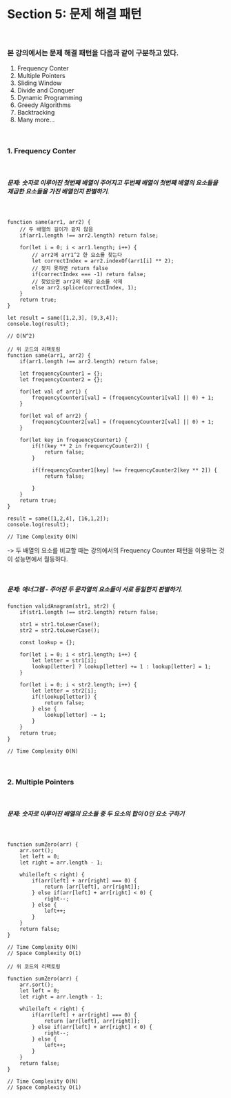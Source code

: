 # Section 5: 문제 해결 패턴

<br>

### 본 강의에서는 문제 해결 패턴을 다음과 같이 구분하고 있다.

1. Frequency Conter
2. Multiple Pointers
3. Sliding Window
4. Divide and Conquer
5. Dynamic Programming
6. Greedy Algorithms
7. Backtracking
8. Many more...

<br>

### 1. Frequency Conter

<br>

##### 문제: 숫자로 이루어진 첫번째 배열이 주어지고 두번째 배열이 첫번째 배열의 요소들을 제곱한 요소들을 가진 배열인지 판별하기.

<br>

```
function same(arr1, arr2) {
    // 두 배열의 길이가 같지 않음
    if(arr1.length !== arr2.length) return false;

    for(let i = 0; i < arr1.length; i++) {
        // arr2에 arr1^2 한 요소를 찾는다
        let correctIndex = arr2.indexOf(arr1[i] ** 2);
        // 찾지 못하면 return false
        if(correctIndex === -1) return false;
        // 찾았으면 arr2의 해당 요소를 삭제
        else arr2.splice(correctIndex, 1);
    }
    return true;
}

let result = same([1,2,3], [9,3,4]);
console.log(result);

// O(N^2)
```

```
// 위 코드의 리팩토링
function same(arr1, arr2) {
    if(arr1.length !== arr2.length) return false;

    let frequencyCounter1 = {};
    let frequencyCounter2 = {};

    for(let val of arr1) {
        frequencyCounter1[val] = (frequencyCounter1[val] || 0) + 1;
    }

    for(let val of arr2) {
        frequencyCounter2[val] = (frequencyCounter2[val] || 0) + 1;
    }

    for(let key in frequencyCounter1) {
        if(!(key ** 2 in frequencyCounter2)) {
            return false;
        }

        if(frequencyCounter1[key] !== frequencyCounter2[key ** 2]) {
            return false;

        }
    }
    return true;
}

result = same([1,2,4], [16,1,2]);
console.log(result);

// Time Complexity O(N)
```

-> 두 배열의 요소를 비교할 때는 강의에서의 Frequency Counter 패턴을 이용하는 것이 성능면에서 월등하다.

<br>

##### 문제: 애너그램 - 주어진 두 문자열의 요소들이 서로 동일한지 판별하기.

```
function validAnagram(str1, str2) {
    if(str1.length !== str2.length) return false;

    str1 = str1.toLowerCase();
    str2 = str2.toLowerCase();

    const lookup = {};

    for(let i = 0; i < str1.length; i++) {
        let letter = str1[i];
        lookup[letter] ? lookup[letter] += 1 : lookup[letter] = 1;
    }

    for(let i = 0; i < str2.length; i++) {
        let letter = str2[i];
        if(!lookup[letter]) {
            return false;
        } else {
            lookup[letter] -= 1;
        }
    }
    return true;
}

// Time Complexity O(N)
```

<br>

### 2. Multiple Pointers

<br>

##### 문제: 숫자로 이루어진 배열의 요소들 중 두 요소의 합이 0인 요소 구하기

<br>

```
function sumZero(arr) {
    arr.sort();
    let left = 0;
    let right = arr.length - 1;

    while(left < right) {
        if(arr[left] + arr[right] === 0) {
            return [arr[left], arr[right]];
        } else if(arr[left] + arr[right] < 0) {
            right--;
        } else {
            left++;
        }
    }
    return false;
}

// Time Complexity O(N)
// Space Complexity O(1)
```

```
// 위 코드의 리팩토링

function sumZero(arr) {
    arr.sort();
    let left = 0;
    let right = arr.length - 1;

    while(left < right) {
        if(arr[left] + arr[right] === 0) {
            return [arr[left], arr[right]];
        } else if(arr[left] + arr[right] < 0) {
            right--;
        } else {
            left++;
        }
    }
    return false;
}

// Time Complexity O(N)
// Space Complexity O(1)
```
